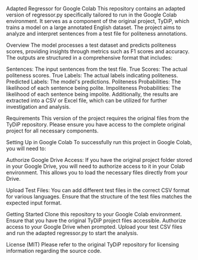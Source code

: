 Adapted Regressor for Google Colab
This repository contains an adapted version of regressor.py specifically tailored to run in the Google Colab environment. It serves as a component of the original project, TyDiP, which trains a model on a large annotated English dataset. The project aims to analyze and interpret sentences from a test file for politeness annotations.

Overview
The model processes a test dataset and predicts politeness scores, providing insights through metrics such as F1 scores and accuracy. The outputs are structured in a comprehensive format that includes:

Sentences: The input sentences from the test file.
True Scores: The actual politeness scores.
True Labels: The actual labels indicating politeness.
Predicted Labels: The model's predictions.
Politeness Probabilities: The likelihood of each sentence being polite.
Impoliteness Probabilities: The likelihood of each sentence being impolite.
Additionally, the results are extracted into a CSV or Excel file, which can be utilized for further investigation and analysis.

Requirements
This version of the project requires the original files from the TyDiP repository. Please ensure you have access to the complete original project for all necessary components.

Setting Up in Google Colab
To successfully run this project in Google Colab, you will need to:

Authorize Google Drive Access: If you have the original project folder stored in your Google Drive, you will need to authorize access to it in your Colab environment. This allows you to load the necessary files directly from your Drive.

Upload Test Files: You can add different test files in the correct CSV format for various languages. Ensure that the structure of the test files matches the expected input format.

Getting Started
Clone this repository to your Google Colab environment.
Ensure that you have the original TyDiP project files accessible.
Authorize access to your Google Drive when prompted.
Upload your test CSV files and run the adapted regressor.py to start the analysis.

License (MIT)
Please refer to the original TyDiP repository for licensing information regarding the source code.
